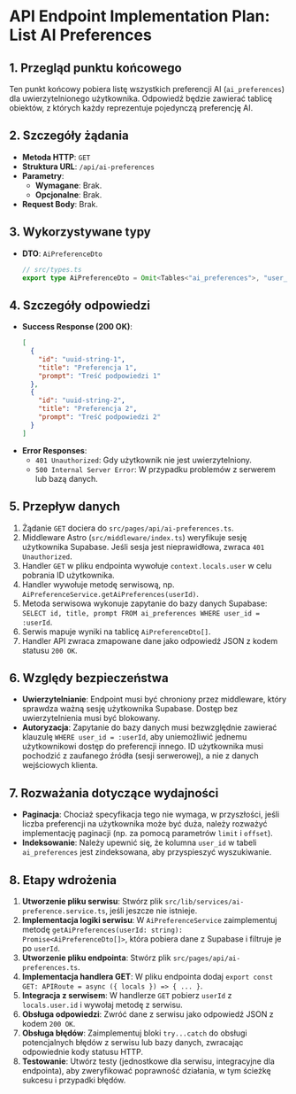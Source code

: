 # API Endpoint Implementation Plan: List AI Preferences

## 1. Przegląd punktu końcowego

Ten punkt końcowy pobiera listę wszystkich preferencji AI (`ai_preferences`) dla uwierzytelnionego użytkownika. Odpowiedź będzie zawierać tablicę obiektów, z których każdy reprezentuje pojedynczą preferencję AI.

## 2. Szczegóły żądania

- **Metoda HTTP**: `GET`
- **Struktura URL**: `/api/ai-preferences`
- **Parametry**:
  - **Wymagane**: Brak.
  - **Opcjonalne**: Brak.
- **Request Body**: Brak.

## 3. Wykorzystywane typy

- **DTO**: `AiPreferenceDto`
  ```typescript
  // src/types.ts
  export type AiPreferenceDto = Omit<Tables<"ai_preferences">, "user_id" | "created_at" | "updated_at">;
  ```

## 4. Szczegóły odpowiedzi

- **Success Response (200 OK)**:
  ```json
  [
    {
      "id": "uuid-string-1",
      "title": "Preferencja 1",
      "prompt": "Treść podpowiedzi 1"
    },
    {
      "id": "uuid-string-2",
      "title": "Preferencja 2",
      "prompt": "Treść podpowiedzi 2"
    }
  ]
  ```
- **Error Responses**:
  - `401 Unauthorized`: Gdy użytkownik nie jest uwierzytelniony.
  - `500 Internal Server Error`: W przypadku problemów z serwerem lub bazą danych.

## 5. Przepływ danych

1.  Żądanie `GET` dociera do `src/pages/api/ai-preferences.ts`.
2.  Middleware Astro (`src/middleware/index.ts`) weryfikuje sesję użytkownika Supabase. Jeśli sesja jest nieprawidłowa, zwraca `401 Unauthorized`.
3.  Handler `GET` w pliku endpointa wywołuje `context.locals.user` w celu pobrania ID użytkownika.
4.  Handler wywołuje metodę serwisową, np. `AiPreferenceService.getAiPreferences(userId)`.
5.  Metoda serwisowa wykonuje zapytanie do bazy danych Supabase: `SELECT id, title, prompt FROM ai_preferences WHERE user_id = :userId`.
6.  Serwis mapuje wyniki na tablicę `AiPreferenceDto[]`.
7.  Handler API zwraca zmapowane dane jako odpowiedź JSON z kodem statusu `200 OK`.

## 6. Względy bezpieczeństwa

- **Uwierzytelnianie**: Endpoint musi być chroniony przez middleware, który sprawdza ważną sesję użytkownika Supabase. Dostęp bez uwierzytelnienia musi być blokowany.
- **Autoryzacja**: Zapytanie do bazy danych musi bezwzględnie zawierać klauzulę `WHERE user_id = :userId`, aby uniemożliwić jednemu użytkownikowi dostęp do preferencji innego. ID użytkownika musi pochodzić z zaufanego źródła (sesji serwerowej), a nie z danych wejściowych klienta.

## 7. Rozważania dotyczące wydajności

- **Paginacja**: Chociaż specyfikacja tego nie wymaga, w przyszłości, jeśli liczba preferencji na użytkownika może być duża, należy rozważyć implementację paginacji (np. za pomocą parametrów `limit` i `offset`).
- **Indeksowanie**: Należy upewnić się, że kolumna `user_id` w tabeli `ai_preferences` jest zindeksowana, aby przyspieszyć wyszukiwanie.

## 8. Etapy wdrożenia

1.  **Utworzenie pliku serwisu**: Stwórz plik `src/lib/services/ai-preference.service.ts`, jeśli jeszcze nie istnieje.
2.  **Implementacja logiki serwisu**: W `AiPreferenceService` zaimplementuj metodę `getAiPreferences(userId: string): Promise<AiPreferenceDto[]>`, która pobiera dane z Supabase i filtruje je po `userId`.
3.  **Utworzenie pliku endpointa**: Stwórz plik `src/pages/api/ai-preferences.ts`.
4.  **Implementacja handlera GET**: W pliku endpointa dodaj `export const GET: APIRoute = async ({ locals }) => { ... }`.
5.  **Integracja z serwisem**: W handlerze `GET` pobierz `userId` z `locals.user.id` i wywołaj metodę z serwisu.
6.  **Obsługa odpowiedzi**: Zwróć dane z serwisu jako odpowiedź JSON z kodem `200 OK`.
7.  **Obsługa błędów**: Zaimplementuj bloki `try...catch` do obsługi potencjalnych błędów z serwisu lub bazy danych, zwracając odpowiednie kody statusu HTTP.
8.  **Testowanie**: Utwórz testy (jednostkowe dla serwisu, integracyjne dla endpointa), aby zweryfikować poprawność działania, w tym ścieżkę sukcesu i przypadki błędów.
